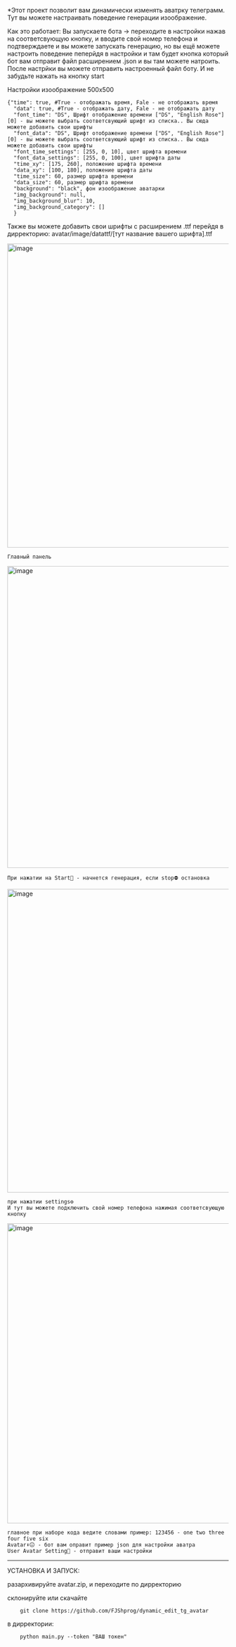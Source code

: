 *Этот проект позволит вам динамически изменять аватрку телеграмм. Тут вы можете настраивать поведение генерации изоображение. 

Как это работает:
  Вы запускаете бота -> переходите в настройки нажав на соответсвующую кнопку, и вводите свой номер телефона и подтверждаете
  и вы можете запускать генерацию, но вы ещё можете настроить поведение пеперйдя в настройки и там будет кнопка который бот вам отправит файл расширением .json и вы там можете натроить. После настрйки вы можете отправить настроенный     файл боту. И не забудьте нажать на кнопку start

Настройки изоображение 500x500

    {"time": true, #True - отображать время, Fale - не отображать время 
      "data": true, #True - отображать дату, Fale - не отображать дату
      "font_time": "DS", Шрифт отображение времени ["DS", "English Rose"][0] - вы можете выбрать соответсвующий шрифт из списка.. Вы сюда можете добавить свои шрифты
      "font_data": "DS", Шрифт отображение времени ["DS", "English Rose"][0] - вы можете выбрать соответсвующий шрифт из списка.. Вы сюда можете добавить свои шрифты
      "font_time_settings": [255, 0, 10], цвет шрифта времени
      "font_data_settings": [255, 0, 100], цвет шрифта даты
      "time_xy": [175, 260], положение шрифта времени 
      "data_xy": [100, 180], положение шрифта даты 
      "time_size": 60, размер шрифта времени
      "data_size": 60, размер шрифта времени
      "background": "black", фон изоображение аватарки
      "img_background": null,
      "img_background_blur": 10,
      "img_background_category": []
      }


  Также вы можете добавить свои шрифты с расширением .ttf перейдя в дирректорию: avatar/image/datattf/[тут название вашего шрифта].ttf
  
  
  
  <img width="692" alt="image" src="https://github.com/FJShprog/dynamic_edit_tg_avatar/assets/102890831/097d7582-d7fd-42dc-a586-c04a5c93d517">
    
    Главный панель
 
  <img width="687" alt="image" src="https://github.com/FJShprog/dynamic_edit_tg_avatar/assets/102890831/752e65c3-38ae-4bde-ad35-92ec1f465531">

    При нажатии на Start🚀 - начнется генерация, если stop⛔ остановка
 


  <img width="691" alt="image" src="https://github.com/FJShprog/dynamic_edit_tg_avatar/assets/102890831/92c865cb-a027-47dd-8de4-490d9b85c7c3">
  
    при нажатии settings⚙️
    И тут вы можете подключить свой номер телефона нажимая соответсвующую кнопку 
    
  <img width="683" alt="image" src="https://github.com/FJShprog/dynamic_edit_tg_avatar/assets/102890831/c5dda067-1897-4c98-ba2f-3626cb167deb">
    
    главное при наборе кода ведите словами пример: 123456 - one two three four five six
    Avatar⬇️😐 - бот вам оправит пример json для настройки аватра
    User Avatar Setting📃 - отправит ваши настройки
______________________
УСТАНОВКА И ЗАПУСК:

   разархивируйте avatar.zip, и переходите по дирректорию

  склонируйте или скачайте

        git clone https://github.com/FJShprog/dynamic_edit_tg_avatar

  в дирректории:
        
        python main.py --token "ВАШ токен"

    




  

  
  
